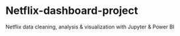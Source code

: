 # Netflix-dashboard-project
Netflix data cleaning, analysis &amp; visualization with Jupyter &amp; Power BI
